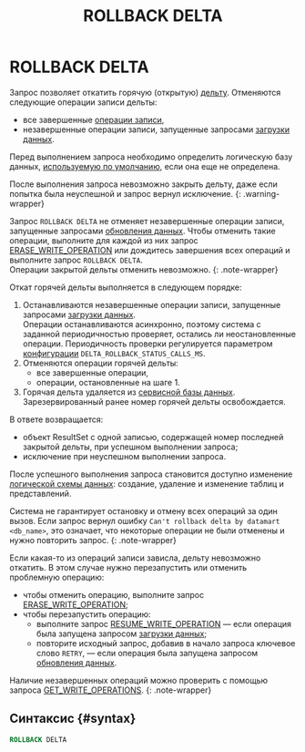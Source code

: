 ﻿---
layout: default
title: ROLLBACK DELTA
nav_order: 41
parent: Запросы SQL+
grand_parent: Справочная информация
has_children: false
has_toc: false
---

# ROLLBACK DELTA

Запрос позволяет откатить горячую (открытую) [дельту](../../../overview/main_concepts/delta/delta.md).
Отменяются следующие операции записи дельты:
* все завершенные [операции записи](../../../overview/main_concepts/write_operation/write_operation.md),
* незавершенные операции записи, запущенные запросами [загрузки данных](../../../working_with_system/data_upload/data_upload.md).

Перед выполнением запроса необходимо определить логическую базу данных,
[используемую по умолчанию](../../../working_with_system/other_features/default_db_set-up/default_db_set-up.md),
если она еще не определена.

После выполнения запроса невозможно закрыть дельту, даже если попытка была неуспешной и запрос вернул исключение.
{: .warning-wrapper}

Запрос `ROLLBACK DELTA` не отменяет незавершенные операции записи, запущенные запросами [обновления данных](../../../working_with_system/data_update/data_update.md). 
Чтобы отменить такие операции, выполните для каждой из них запрос [ERASE_WRITE_OPERATION](../ERASE_WRITE_OPERATION/ERASE_WRITE_OPERATION.md) 
или дождитесь завершения всех операций и выполните запрос `ROLLBACK DELTA`.
<br>Операции закрытой дельты отменить невозможно.
{: .note-wrapper}

Откат горячей дельты выполняется в следующем порядке:
1. Останавливаются незавершенные операции записи, запущенные запросами [загрузки данных](../../../working_with_system/data_upload/data_upload.md).
   <br>Операции останавливаются асинхронно, поэтому система с заданной периодичностью проверяет, остались ли неостановленные операции. 
   Периодичность проверки регулируется параметром [конфигурации](../../../maintenance/configuration/system/system.md) 
   `DELTA_ROLLBACK_STATUS_CALLS_MS`.
2. Отменяются операции горячей дельты: 
   * все завершенные операции,
   * операции, остановленные на шаге 1.
3. Горячая дельта удаляется из [сервисной базы данных](../../../overview/main_concepts/service_db/service_db.md). 
   Зарезервированный ранее номер горячей дельты освобождается.

В ответе возвращается:
*   объект ResultSet c одной записью, содержащей номер последней закрытой дельты, при успешном выполнении запроса;
*   исключение при неуспешном выполнении запроса.

После успешного выполнения запроса становится доступно изменение [логической схемы данных](../../../overview/main_concepts/logical_schema/logical_schema.md):
создание, удаление и изменение таблиц и представлений.

Система не гарантирует остановку и отмену всех операций за один вызов. Если запрос вернул ошибку 
`Can't rollback delta by datamart <db_name>`, это означает, что некоторые операции не были отменены и нужно повторить запрос.
{: .note-wrapper}

Если какая-то из операций записи зависла, дельту невозможно откатить. В этом случае нужно перезапустить или отменить
проблемную операцию:
* чтобы отменить операцию, выполните запрос [ERASE_WRITE_OPERATION](../ERASE_WRITE_OPERATION/ERASE_WRITE_OPERATION.md);
* чтобы перезапустить операцию:
   * выполните запрос [RESUME_WRITE_OPERATION](../RESUME_WRITE_OPERATION/RESUME_WRITE_OPERATION.md) — если операция была
     запущена запросом [загрузки данных](../../../working_with_system/data_upload/data_upload.md);
   * повторите исходный запрос, добавив в начало запроса ключевое слово `RETRY`, — если операция была запущена запросом
     [обновления данных](../../../working_with_system/data_update/data_update.md).

Наличие незавершенных операций можно проверить с помощью запроса
[GET_WRITE_OPERATIONS](../GET_WRITE_OPERATIONS/GET_WRITE_OPERATIONS.md).
{: .note-wrapper}

## Синтаксис {#syntax}

```sql
ROLLBACK DELTA
```
